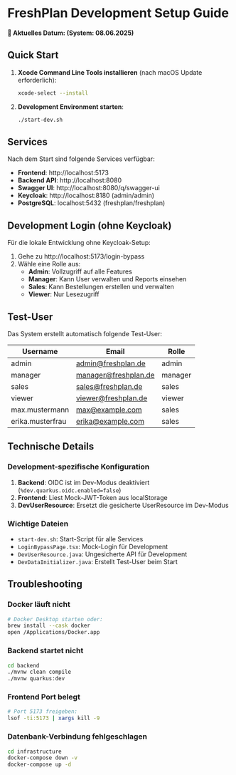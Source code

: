# FreshPlan Development Setup Guide

**📅 Aktuelles Datum: <!-- AUTO_DATE --> (System: 08.06.2025)**

## Quick Start

1. **Xcode Command Line Tools installieren** (nach macOS Update erforderlich):
   ```bash
   xcode-select --install
   ```

2. **Development Environment starten**:
   ```bash
   ./start-dev.sh
   ```

## Services

Nach dem Start sind folgende Services verfügbar:

- **Frontend**: http://localhost:5173
- **Backend API**: http://localhost:8080
- **Swagger UI**: http://localhost:8080/q/swagger-ui
- **Keycloak**: http://localhost:8180 (admin/admin)
- **PostgreSQL**: localhost:5432 (freshplan/freshplan)

## Development Login (ohne Keycloak)

Für die lokale Entwicklung ohne Keycloak-Setup:

1. Gehe zu http://localhost:5173/login-bypass
2. Wähle eine Rolle aus:
   - **Admin**: Vollzugriff auf alle Features
   - **Manager**: Kann User verwalten und Reports einsehen
   - **Sales**: Kann Bestellungen erstellen und verwalten
   - **Viewer**: Nur Lesezugriff

## Test-User

Das System erstellt automatisch folgende Test-User:

| Username | Email | Rolle | 
|----------|-------|-------|
| admin | admin@freshplan.de | admin |
| manager | manager@freshplan.de | manager |
| sales | sales@freshplan.de | sales |
| viewer | viewer@freshplan.de | viewer |
| max.mustermann | max@example.com | sales |
| erika.musterfrau | erika@example.com | sales |

## Technische Details

### Development-spezifische Konfiguration

1. **Backend**: OIDC ist im Dev-Modus deaktiviert (`%dev.quarkus.oidc.enabled=false`)
2. **Frontend**: Liest Mock-JWT-Token aus localStorage
3. **DevUserResource**: Ersetzt die gesicherte UserResource im Dev-Modus

### Wichtige Dateien

- `start-dev.sh`: Start-Script für alle Services
- `LoginBypassPage.tsx`: Mock-Login für Development
- `DevUserResource.java`: Ungesicherte API für Development
- `DevDataInitializer.java`: Erstellt Test-User beim Start

## Troubleshooting

### Docker läuft nicht
```bash
# Docker Desktop starten oder:
brew install --cask docker
open /Applications/Docker.app
```

### Backend startet nicht
```bash
cd backend
./mvnw clean compile
./mvnw quarkus:dev
```

### Frontend Port belegt
```bash
# Port 5173 freigeben:
lsof -ti:5173 | xargs kill -9
```

### Datenbank-Verbindung fehlgeschlagen
```bash
cd infrastructure
docker-compose down -v
docker-compose up -d
```